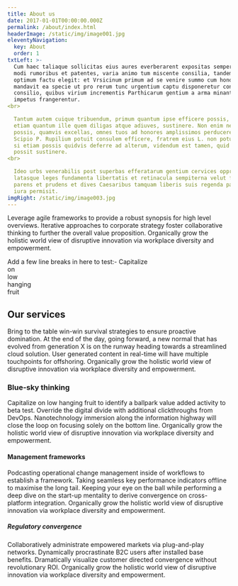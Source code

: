 ```yaml
---
title: About us
date: 2017-01-01T00:00:00.000Z
permalink: /about/index.html
headerImage: /static/img/image001.jpg
eleventyNavigation:
  key: About
  order: 1
txtLeft: >-
  Cum haec taliaque sollicitas eius aures everberarent expositas semper eius
  modi rumoribus et patentes, varia animo tum miscente consilia, tandem id ut
  optimum factu elegit: et Vrsicinum primum ad se venire summo cum honore
  mandavit ea specie ut pro rerum tunc urgentium captu disponeretur concordi
  consilio, quibus virium incrementis Parthicarum gentium a arma minantium
  impetus frangerentur.
<br>

  Tantum autem cuique tribuendum, primum quantum ipse efficere possis, deinde
  etiam quantum ille quem diligas atque adiuves, sustinere. Non enim neque tu
  possis, quamvis excellas, omnes tuos ad honores amplissimos perducere, ut
  Scipio P. Rupilium potuit consulem efficere, fratrem eius L. non potuit. Quod
  si etiam possis quidvis deferre ad alterum, videndum est tamen, quid ille
  possit sustinere.
<br>

  Ideo urbs venerabilis post superbas efferatarum gentium cervices oppressas
  latasque leges fundamenta libertatis et retinacula sempiterna velut frugi
  parens et prudens et dives Caesaribus tamquam liberis suis regenda patrimonii
  iura permisit.
imgRight: /static/img/image003.jpg
---
```

Leverage agile frameworks to provide a robust synopsis for high level overviews. Iterative approaches to corporate strategy foster collaborative thinking to further the overall value proposition. Organically grow the holistic world view of disruptive innovation via workplace diversity and empowerment.

Add a few line breaks in here to test:-
Capitalize  
on  
low  
hanging  
fruit  

## Our services

Bring to the table win-win survival strategies to ensure proactive domination. At the end of the day, going forward, a new normal that has evolved from generation X is on the runway heading towards a streamlined cloud solution. User generated content in real-time will have multiple touchpoints for offshoring. Organically grow the holistic world view of disruptive innovation via workplace diversity and empowerment.

### Blue-sky thinking

Capitalize on low hanging fruit to identify a ballpark value added activity to beta test. Override the digital divide with additional clickthroughs from DevOps. Nanotechnology immersion along the information highway will close the loop on focusing solely on the bottom line. Organically grow the holistic world view of disruptive innovation via workplace diversity and empowerment.

#### Management frameworks

Podcasting operational change management inside of workflows to establish a framework. Taking seamless key performance indicators offline to maximise the long tail. Keeping your eye on the ball while performing a deep dive on the start-up mentality to derive convergence on cross-platform integration. Organically grow the holistic world view of disruptive innovation via workplace diversity and empowerment.

##### Regulatory convergence

Collaboratively administrate empowered markets via plug-and-play networks. Dynamically procrastinate B2C users after installed base benefits. Dramatically visualize customer directed convergence without revolutionary ROI. Organically grow the holistic world view of disruptive innovation via workplace diversity and empowerment.

